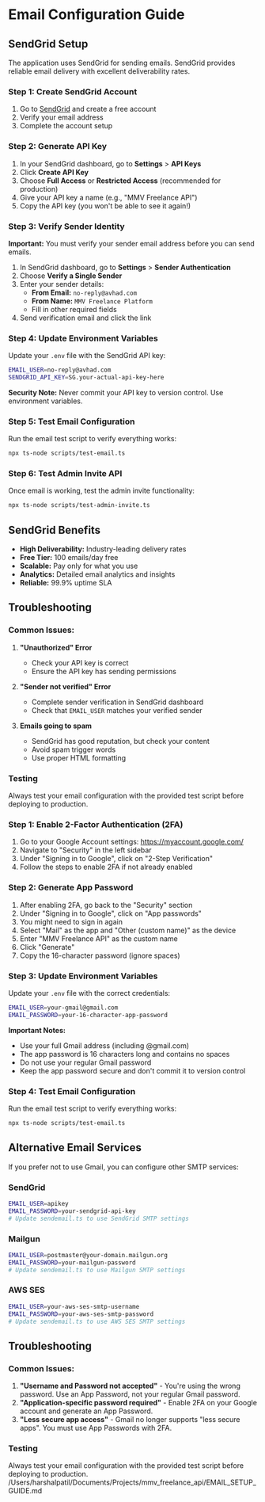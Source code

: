 # Email Configuration Guide

## SendGrid Setup

The application uses SendGrid for sending emails. SendGrid provides reliable email delivery with excellent deliverability rates.

### Step 1: Create SendGrid Account

1. Go to [SendGrid](https://sendgrid.com) and create a free account
2. Verify your email address
3. Complete the account setup

### Step 2: Generate API Key

1. In your SendGrid dashboard, go to **Settings** > **API Keys**
2. Click **Create API Key**
3. Choose **Full Access** or **Restricted Access** (recommended for production)
4. Give your API key a name (e.g., "MMV Freelance API")
5. Copy the API key (you won't be able to see it again!)

### Step 3: Verify Sender Identity

**Important:** You must verify your sender email address before you can send emails.

1. In SendGrid dashboard, go to **Settings** > **Sender Authentication**
2. Choose **Verify a Single Sender**
3. Enter your sender details:
   - **From Email:** `no-reply@avhad.com`
   - **From Name:** `MMV Freelance Platform`
   - Fill in other required fields
4. Send verification email and click the link

### Step 4: Update Environment Variables

Update your `.env` file with the SendGrid API key:

```bash
EMAIL_USER=no-reply@avhad.com
SENDGRID_API_KEY=SG.your-actual-api-key-here
```

**Security Note:** Never commit your API key to version control. Use environment variables.

### Step 5: Test Email Configuration

Run the email test script to verify everything works:

```bash
npx ts-node scripts/test-email.ts
```

### Step 6: Test Admin Invite API

Once email is working, test the admin invite functionality:

```bash
npx ts-node scripts/test-admin-invite.ts
```

## SendGrid Benefits

- **High Deliverability:** Industry-leading delivery rates
- **Free Tier:** 100 emails/day free
- **Scalable:** Pay only for what you use
- **Analytics:** Detailed email analytics and insights
- **Reliable:** 99.9% uptime SLA

## Troubleshooting

### Common Issues:

1. **"Unauthorized" Error**
   - Check your API key is correct
   - Ensure the API key has sending permissions

2. **"Sender not verified" Error**
   - Complete sender verification in SendGrid dashboard
   - Check that `EMAIL_USER` matches your verified sender

3. **Emails going to spam**
   - SendGrid has good reputation, but check your content
   - Avoid spam trigger words
   - Use proper HTML formatting

### Testing
Always test your email configuration with the provided test script before deploying to production.

### Step 1: Enable 2-Factor Authentication (2FA)
1. Go to your Google Account settings: https://myaccount.google.com/
2. Navigate to "Security" in the left sidebar
3. Under "Signing in to Google", click on "2-Step Verification"
4. Follow the steps to enable 2FA if not already enabled

### Step 2: Generate App Password
1. After enabling 2FA, go back to the "Security" section
2. Under "Signing in to Google", click on "App passwords"
3. You might need to sign in again
4. Select "Mail" as the app and "Other (custom name)" as the device
5. Enter "MMV Freelance API" as the custom name
6. Click "Generate"
7. Copy the 16-character password (ignore spaces)

### Step 3: Update Environment Variables
Update your `.env` file with the correct credentials:

```bash
EMAIL_USER=your-gmail@gmail.com
EMAIL_PASSWORD=your-16-character-app-password
```

**Important Notes:**
- Use your full Gmail address (including @gmail.com)
- The app password is 16 characters long and contains no spaces
- Do not use your regular Gmail password
- Keep the app password secure and don't commit it to version control

### Step 4: Test Email Configuration
Run the email test script to verify everything works:

```bash
npx ts-node scripts/test-email.ts
```

## Alternative Email Services

If you prefer not to use Gmail, you can configure other SMTP services:

### SendGrid
```bash
EMAIL_USER=apikey
EMAIL_PASSWORD=your-sendgrid-api-key
# Update sendemail.ts to use SendGrid SMTP settings
```

### Mailgun
```bash
EMAIL_USER=postmaster@your-domain.mailgun.org
EMAIL_PASSWORD=your-mailgun-password
# Update sendemail.ts to use Mailgun SMTP settings
```

### AWS SES
```bash
EMAIL_USER=your-aws-ses-smtp-username
EMAIL_PASSWORD=your-aws-ses-smtp-password
# Update sendemail.ts to use AWS SES SMTP settings
```

## Troubleshooting

### Common Issues:
1. **"Username and Password not accepted"** - You're using the wrong password. Use an App Password, not your regular Gmail password.
2. **"Application-specific password required"** - Enable 2FA on your Google account and generate an App Password.
3. **"Less secure app access"** - Gmail no longer supports "less secure apps". You must use App Passwords with 2FA.

### Testing
Always test your email configuration with the provided test script before deploying to production.</content>
<parameter name="filePath">/Users/harshalpatil/Documents/Projects/mmv_freelance_api/EMAIL_SETUP_GUIDE.md
